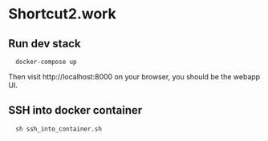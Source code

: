 # Shortcut2.work

## Run dev stack
```
  docker-compose up
```
Then visit http://localhost:8000 on your browser, you should be the webapp UI.

## SSH into docker container
```
  sh ssh_into_container.sh
```